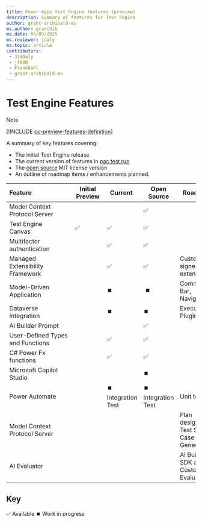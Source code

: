 ```yaml
---
title: Power Apps Test Engine features (preview)
description: Summary of features for Test Engine
author: grant-archibald-ms
ms.author: grarchib
ms.date: 05/09/2025
ms.reviewer: jdaly
ms.topic: article
contributors:
 - JimDaly
 - jt000
 - FrankDahl
 - grant-archibald-ms
---
```


# Test Engine Features

> [!NOTE]
> [!INCLUDE [cc-preview-features-definition](../includes/cc-preview-features-definition.md)]

A summary of key features covering:

- The initial Test Engine release
- The current version of features in [pac test run](../developer/cli/reference/test.md) 
- The [open source](https://github.com/microsoft/PowerApps-TestEngine/) MIT license version 
- An outline of roadmap items / enhancements planned.

| Feature                        | Initial Preview | Current | Open Source | Roadmap |
|--------------------------------|-----------------|---------|-------------|-------------|
| Model Context Protocol Server  |                 |         | ✅          |
| Test Engine Canvas             | ✅             | ✅      | ✅          |  
| Multifactor authentication    |                 | ✅      | ✅         |
| Managed Extensibility Framework |                | ✅      | ✅         | Customer signed extensions |
| Model-Driven Application       |                 | ⏹️      | ⏹️         | Command Bar, Navigation |
| Dataverse Integration          |                 | ⏹️      | ⏹️         | Execute Plugins         |
| AI Builder Prompt              |                 |          | ✅         |
| User-Defined Types and Functions|                | ✅      | ✅ |
| C# Power Fx functions          |                 | ✅     | ✅ |
| Microsoft Copilot Studio |                 |         | ⏹️ |  |
| Power Automate                 |                 | ⏹️ Integration Test     | ⏹️ Integration Test | Unit tests |
| Model Context Protocol Server  |                 |         | | Plan designer, Test Suite / Case Generation |
| AI Evaluator | | | | AI Builder SDK and Custom Evaluator |

## Key

✅ Available
⏹️ Work in progress